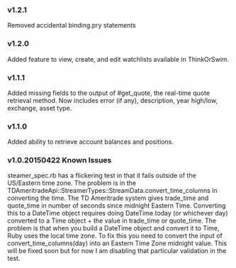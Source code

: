 ### v1.2.1

Removed accidental binding.pry statements

### v1.2.0

Added feature to view, create, and edit watchlists available in ThinkOrSwim.

### v1.1.1

Added missing fields to the output of #get_quote, the real-time quote retrieval method. Now includes
error (if any), description, year high/low, exchange, asset type.

### v1.1.0

Added ability to retrieve account balances and positions.

### v1.0.20150422 Known Issues

steamer_spec.rb has a flickering test in that it fails outside of the US/Eastern time zone. The problem
is in the TDAmeritradeApi::StreamerTypes::StreamData.convert_time_columns in converting the time. The
TD Ameritrade system gives trade_time and quote_time in number of seconds since midnight Eastern Time.
Converting this to a DateTime object requires doing DateTime.today (or whichever day) converted
to a Time object + the value in trade_time or quote_time. The problem is that when you build a DateTime
object and convert it to Time, Ruby uses the local time zone. To fix this you need to convert the input
of convert_time_columns(day) into an Eastern Time Zone midnight value. This will be fixed soon but
for now I am disabling that particular validation in the test.